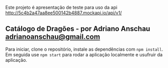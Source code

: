 Este projeto é apresentação de teste para uso da api http://5c4b2a47aa8ee500142b4887.mockapi.io/api/v1/

## Catálogo de Dragões - por Adriano Anschau <adrianoanschau@gmail.com>

Para iniciar, clone o repositório, instale as dependências com `npm install`.
Em seguida use `npm start` para rodar a aplicação localmente e usufruir da aplicação.
